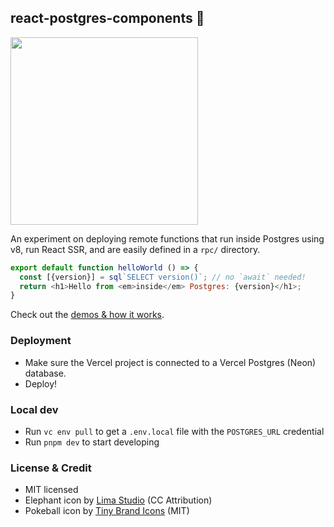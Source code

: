 ## react-postgres-components 🚀

<a href="https://react-postgres-components.vercel.app/">
<img src="https://github.com/rauchg/react-postgres-components/assets/13041/7b3b83ec-15b5-4aa5-a61c-3f5e6257e424" width="300" />
</a>

An experiment on deploying remote functions that run inside Postgres using v8, run React SSR, and are easily defined in a `rpc/` directory.

```js
export default function helloWorld () => {
  const [{version}] = sql`SELECT version()`; // no `await` needed!
  return <h1>Hello from <em>inside</em> Postgres: {version}</h1>;
}
```

Check out the [demos & how it works](https://react-postgres-components.vercel.app/).

### Deployment

- Make sure the Vercel project is connected to a Vercel Postgres (Neon) database.
- Deploy!

### Local dev

- Run `vc env pull` to get a `.env.local` file with the `POSTGRES_URL` credential
- Run `pnpm dev` to start developing

### License & Credit

- MIT licensed
- Elephant icon by [Lima Studio](https://www.svgrepo.com/svg/423868/elephant-origami-paper) (CC Attribution)
- Pokeball icon by [Tiny Brand Icons](https://www.svgrepo.com/svg/315521/pokemon) (MIT)
